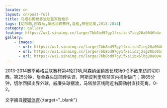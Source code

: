 ```yaml
---
locate: cn
layout: cn/post-full
title: 马塔右脚世界波助蓝军胜枪手
tags: [切尔西,阿森纳,英格兰联赛杯,温格,穆里尼奥,2013-2014]
category: gallery
featimg: https://ws1.sinaimg.cn/large/7bb8bd97gy1fxsiich7icg20a0046hdv.gif
gallery:
    - images:
      - url: https://ws1.sinaimg.cn/large/7bb8bd97gy1fxsiich7icg20a0046hdv.gif
      - url: https://ws1.sinaimg.cn/large/7bb8bd97gy1fxsiid2j2sg20bo05au0y.gif
      - url: https://ws1.sinaimg.cn/large/7bb8bd97gy1fxsiibx6lbg20a004iu0z.gif
---
```


2013-2014赛季英格兰联赛杯第4轮打响,阿森纳坐镇酋长球场0-2不敌来访的切尔西。第25分钟，詹金森头球回传失误，阿斯皮利奎塔禁区内捅射破门；第65分钟，切尔西掷出界外球，威廉头球摆渡，马塔禁区线附近右脚劲射直挂死角，0-2。

文字摘自[搜狐体育](http://sports.sohu.com/20131030/n389189600.shtml){:target="_blank"}